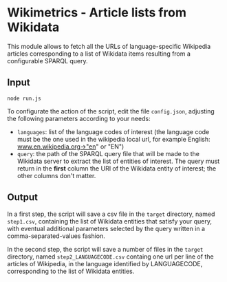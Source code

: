 Wikimetrics - Article lists from Wikidata
=========================================

This module allows to fetch all the URLs of language-specific Wikipedia articles corresponding to a list of Wikidata items resulting from a configurable SPARQL query.

Input
-----
```
node run.js
```

To configurate the action of the script, edit the file `config.json`, adjusting the following parameters according to your needs:

* `languages`: list of the language codes of interest (the language code must be the one used in the wikipedia local url, for example English: www.en.wikipedia.org->"en" or "EN")
* `query`: the path of the SPARQL query file that will be made to the Wikidata server to extract the list of entities of interest. The query must return in the **first** column the URI of the Wikidata entity of interest; the other columns don't matter.

Output
------

In a first step, the script will save a csv file in the `target` directory, named `step1.csv`, containing the list of Wikidata entities that satisfy your query, with eventual additional parameters selected by the query written in a comma-separated-values fashion.

In the second step, the script will save a number of files in the `target` directory, named `step2_LANGUAGECODE.csv` containg one url per line of the articles of Wikipedia, in the language identified by LANGUAGECODE, corresponding to the list of Wikidata entities.
